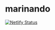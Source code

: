 # marinando

[![Netlify Status](https://api.netlify.com/api/v1/badges/875ff6e4-4333-4754-a0c3-1766a3d07235/deploy-status)](https://app.netlify.com/sites/distracted-heisenberg-0c720d/deploys)